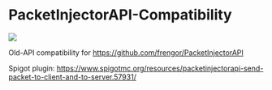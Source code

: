 # PacketInjectorAPI-Compatibility
[![](https://jitpack.io/v/com.frengor/PacketInjectorAPI-Compatibility.svg)](https://jitpack.io/#com.frengor/PacketInjectorAPI-Compatibility)

Old-API compatibility for https://github.com/frengor/PacketInjectorAPI

Spigot plugin: https://www.spigotmc.org/resources/packetinjectorapi-send-packet-to-client-and-to-server.57931/
